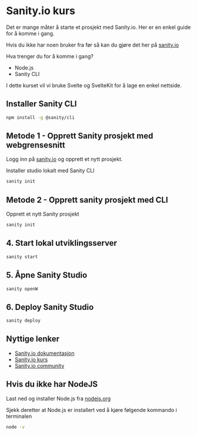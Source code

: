 # Sanity.io kurs

Det er mange måter å starte et prosjekt med Sanity.io. Her er en enkel guide for å komme i gang.

Hvis du ikke har noen bruker fra før så kan du gjøre det her på [sanity.io](https://www.sanity.io/)

Hva trenger du for å komme i gang?

- Node.js
- Sanity CLI

I dette kurset vil vi bruke Svelte og SvelteKit for å lage en enkel nettside.

## Installer Sanity CLI
```bash
npm install -g @sanity/cli
```

## Metode 1 - Opprett Sanity prosjekt med webgrensesnitt
Logg inn på [sanity.io](https://www.sanity.io/) og opprett et nytt prosjekt.

Installer studio lokalt med Sanity CLI

```bash
sanity init
```

## Metode 2 - Opprett sanity prosjekt med CLI

Opprett et nytt Sanity prosjekt

```bash
sanity init
```

## 4. Start lokal utviklingsserver
```bash
sanity start
```

## 5. Åpne Sanity Studio


```bash
sanity openW
```

## 6. Deploy Sanity Studio
```bash
sanity deploy
```

## Nyttige lenker
- [Sanity.io dokumentasjon](https://www.sanity.io/docs)
- [Sanity.io kurs](https://www.sanity.io/courses)
- [Sanity.io community](https://slack.sanity.io/)


## Hvis du ikke har NodeJS

Last ned og installer Node.js fra [nodejs.org](https://nodejs.org/)

Sjekk deretter at Node.js er installert ved å kjøre følgende kommando i terminalen
```bash
node -v
```